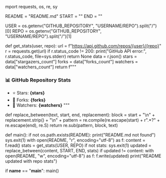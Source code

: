 
mport requests, os, re, sy

README = "README.md"
START = "<!-- STATS:START -->"
END   = "<!-- STATS:END -->"

USER = os.getenv("GITHUB_REPOSITORY", "USERNAME/REPO").split("/")[0]
REPO = os.getenv("GITHUB_REPOSITORY", "USERNAME/REPO").split("/")[1]

def get_stats(user, repo):
    url = f"https://api.github.com/repos/{user}/{repo}"
    r = requests.get(url)
    if r.status_code != 200:
        print("GitHub API error:", r.status_code, file=sys.stderr)
        return None
    data = r.json()
    stars = data["stargazers_count"]
    forks = data["forks_count"]
    watchers = data["watchers_count"]
    return f"""
### 📊 GitHub Repository Stats
- ⭐ Stars: **{stars}**
- 🍴 Forks: **{forks}**
- 👀 Watchers: **{watchers}**
"""

def replace_between(text, start, end, replacement):
    block = start + "\n" + replacement.strip() + "\n" + 
    pattern = re.compile(re.escape(start) + r".*?" + re.escape(end), re.S)
    return re.sub(pattern, block, text)

def main():
    if not os.path.exists(README):
        print("README.md not found")
        sys.exit(1)
    with open(README, "r", encoding="utf-8") as f:
        content = f.read()
    stats = get_stats(USER, REPO)
    if not stats:
        sys.exit(1)
    updated = replace_between(content, START, END, stats)
    if updated != content:
        with open(README, "w", encoding="utf-8") as f:
            f.write(updated)
        print("README updated with repo stats")

if __name__ == "__main__":
    main()
